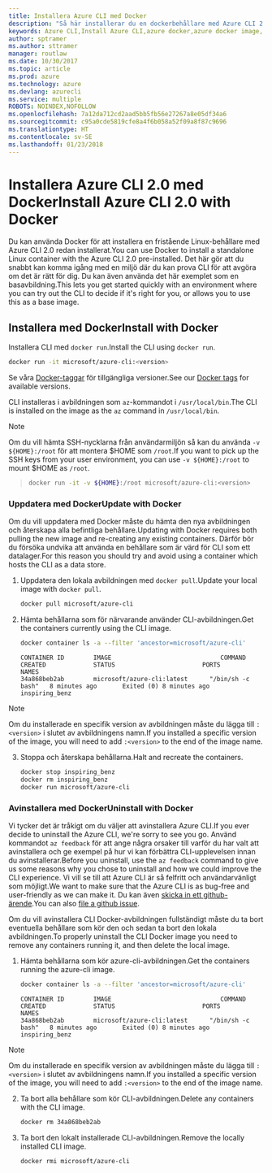 ```yaml
---
title: Installera Azure CLI med Docker
description: "Så här installerar du en dockerbehållare med Azure CLI 2.0"
keywords: Azure CLI,Install Azure CLI,azure docker,azure docker image,
author: sptramer
ms.author: sttramer
manager: routlaw
ms.date: 10/30/2017
ms.topic: article
ms.prod: azure
ms.technology: azure
ms.devlang: azurecli
ms.service: multiple
ROBOTS: NOINDEX,NOFOLLOW
ms.openlocfilehash: 7a12da712cd2aad5bb5fb56e27267a8e05df34a6
ms.sourcegitcommit: c95a0cde5819cfe8a4f6b058a52f09a8f87c9696
ms.translationtype: HT
ms.contentlocale: sv-SE
ms.lasthandoff: 01/23/2018
---
```

# <a name="install-azure-cli-20-with-docker"></a><span data-ttu-id="eb8f2-104">Installera Azure CLI 2.0 med Docker</span><span class="sxs-lookup"><span data-stu-id="eb8f2-104">Install Azure CLI 2.0 with Docker</span></span>

<span data-ttu-id="eb8f2-105">Du kan använda Docker för att installera en fristående Linux-behållare med Azure CLI 2.0 redan installerat.</span><span class="sxs-lookup"><span data-stu-id="eb8f2-105">You can use Docker to install a standalone Linux container with the Azure CLI 2.0 pre-installed.</span></span> <span data-ttu-id="eb8f2-106">Det här gör att du snabbt kan komma igång med en miljö där du kan prova CLI för att avgöra om det är rätt för dig. Du kan även använda det här exemplet som en basavbildning.</span><span class="sxs-lookup"><span data-stu-id="eb8f2-106">This lets you get started quickly with an environment where you can try out the CLI to decide if it's right for you, or allows you to use this as a base image.</span></span>

## <a name="install-with-docker"></a><span data-ttu-id="eb8f2-107">Installera med Docker</span><span class="sxs-lookup"><span data-stu-id="eb8f2-107">Install with Docker</span></span>

<span data-ttu-id="eb8f2-108">Installera CLI med `docker run`.</span><span class="sxs-lookup"><span data-stu-id="eb8f2-108">Install the CLI using `docker run`.</span></span>

   ```bash
   docker run -it microsoft/azure-cli:<version>
   ```

<span data-ttu-id="eb8f2-109">Se våra [Docker-taggar](https://hub.docker.com/r/microsoft/azure-cli/tags/) för tillgängliga versioner.</span><span class="sxs-lookup"><span data-stu-id="eb8f2-109">See our [Docker tags](https://hub.docker.com/r/microsoft/azure-cli/tags/) for available versions.</span></span>

<span data-ttu-id="eb8f2-110">CLI installeras i avbildningen som `az`-kommandot i `/usr/local/bin`.</span><span class="sxs-lookup"><span data-stu-id="eb8f2-110">The CLI is installed on the image as the `az` command in `/usr/local/bin`.</span></span>

> [!NOTE]
> <span data-ttu-id="eb8f2-111">Om du vill hämta SSH-nycklarna från användarmiljön så kan du använda `-v ${HOME}:/root` för att montera $HOME som `/root`.</span><span class="sxs-lookup"><span data-stu-id="eb8f2-111">If you want to pick up the SSH keys from your user environment, you can use `-v ${HOME}:/root` to mount $HOME as `/root`.</span></span>

> ```bash
> docker run -it -v ${HOME}:/root microsoft/azure-cli:<version>
> ```

### <a name="update-with-docker"></a><span data-ttu-id="eb8f2-112">Uppdatera med Docker</span><span class="sxs-lookup"><span data-stu-id="eb8f2-112">Update with Docker</span></span>

<span data-ttu-id="eb8f2-113">Om du vill uppdatera med Docker måste du hämta den nya avbildningen och återskapa alla befintliga behållare.</span><span class="sxs-lookup"><span data-stu-id="eb8f2-113">Updating with Docker requires both pulling the new image and re-creating any existing containers.</span></span> <span data-ttu-id="eb8f2-114">Därför bör du försöka undvika att använda en behållare som är värd för CLI som ett datalager.</span><span class="sxs-lookup"><span data-stu-id="eb8f2-114">For this reason you should try and avoid using a container which hosts the CLI as a data store.</span></span>

1. <span data-ttu-id="eb8f2-115">Uppdatera den lokala avbildningen med `docker pull`.</span><span class="sxs-lookup"><span data-stu-id="eb8f2-115">Update your local image with `docker pull`.</span></span>

   ```bash
   docker pull microsoft/azure-cli
   ```

2. <span data-ttu-id="eb8f2-116">Hämta behållarna som för närvarande använder CLI-avbildningen.</span><span class="sxs-lookup"><span data-stu-id="eb8f2-116">Get the containers currently using the CLI image.</span></span>

   ```bash
   docker container ls -a --filter 'ancestor=microsoft/azure-cli'
   ```

   ```output
   CONTAINER ID        IMAGE                              COMMAND             CREATED             STATUS                        PORTS               NAMES
   34a868beb2ab        microsoft/azure-cli:latest      "/bin/sh -c bash"   8 minutes ago       Exited (0) 8 minutes ago                       inspiring_benz
   ```

  > [!NOTE]
  > <span data-ttu-id="eb8f2-117">Om du installerade en specifik version av avbildningen måste du lägga till `:<version>` i slutet av avbildningens namn.</span><span class="sxs-lookup"><span data-stu-id="eb8f2-117">If you installed a specific version of the image, you will need to add `:<version>` to the end of the image name.</span></span>

3. <span data-ttu-id="eb8f2-118">Stoppa och återskapa behållarna.</span><span class="sxs-lookup"><span data-stu-id="eb8f2-118">Halt and recreate the containers.</span></span>

   ```bash
   docker stop inspiring_benz
   docker rm inspiring_benz
   docker run microsoft/azure-cli
   ```

### <a name="uninstall-with-docker"></a><span data-ttu-id="eb8f2-119">Avinstallera med Docker</span><span class="sxs-lookup"><span data-stu-id="eb8f2-119">Uninstall with Docker</span></span>

<span data-ttu-id="eb8f2-120">Vi tycker det är tråkigt om du väljer att avinstallera Azure CLI.</span><span class="sxs-lookup"><span data-stu-id="eb8f2-120">If you ever decide to uninstall the Azure CLI, we're sorry to see you go.</span></span> <span data-ttu-id="eb8f2-121">Använd kommandot `az feedback` för att ange några orsaker till varför du har valt att avinstallera och ge exempel på hur vi kan förbättra CLI-upplevelsen innan du avinstallerar.</span><span class="sxs-lookup"><span data-stu-id="eb8f2-121">Before you uninstall, use the `az feedback` command to give us some reasons why you chose to uninstall and how we could improve the CLI experience.</span></span> <span data-ttu-id="eb8f2-122">Vi vill se till att Azure CLI är så felfritt och användarvänligt som möjligt.</span><span class="sxs-lookup"><span data-stu-id="eb8f2-122">We want to make sure that the Azure CLI is as bug-free and user-friendly as we can make it.</span></span> <span data-ttu-id="eb8f2-123">Du kan även [skicka in ett github-ärende](https://github.com/Azure/azure-cli/issues).</span><span class="sxs-lookup"><span data-stu-id="eb8f2-123">You can also [file a github issue](https://github.com/Azure/azure-cli/issues).</span></span>

<span data-ttu-id="eb8f2-124">Om du vill avinstallera CLI Docker-avbildningen fullständigt måste du ta bort eventuella behållare som kör den och sedan ta bort den lokala avbildningen.</span><span class="sxs-lookup"><span data-stu-id="eb8f2-124">To properly uninstall the CLI Docker image you need to remove any containers running it, and then delete the local image.</span></span>

1. <span data-ttu-id="eb8f2-125">Hämta behållarna som kör azure-cli-avbildningen.</span><span class="sxs-lookup"><span data-stu-id="eb8f2-125">Get the containers running the azure-cli image.</span></span>

   ```bash
   docker container ls -a --filter 'ancestor=microsoft/azure-cli'
   ```

   ```output
   CONTAINER ID        IMAGE                              COMMAND             CREATED             STATUS                        PORTS               NAMES
   34a868beb2ab        microsoft/azure-cli:latest      "/bin/sh -c bash"   8 minutes ago       Exited (0) 8 minutes ago                       inspiring_benz
   ```
  > [!NOTE]
  > <span data-ttu-id="eb8f2-126">Om du installerade en specifik version av avbildningen måste du lägga till `:<version>` i slutet av avbildningens namn.</span><span class="sxs-lookup"><span data-stu-id="eb8f2-126">If you installed a specific version of the image, you will need to add `:<version>` to the end of the image name.</span></span>

2. <span data-ttu-id="eb8f2-127">Ta bort alla behållare som kör CLI-avbildningen.</span><span class="sxs-lookup"><span data-stu-id="eb8f2-127">Delete any containers with the CLI image.</span></span>

   ```bash
   docker rm 34a868beb2ab
   ```

3. <span data-ttu-id="eb8f2-128">Ta bort den lokalt installerade CLI-avbildningen.</span><span class="sxs-lookup"><span data-stu-id="eb8f2-128">Remove the locally installed CLI image.</span></span>

   ```bash
   docker rmi microsoft/azure-cli
   ```

